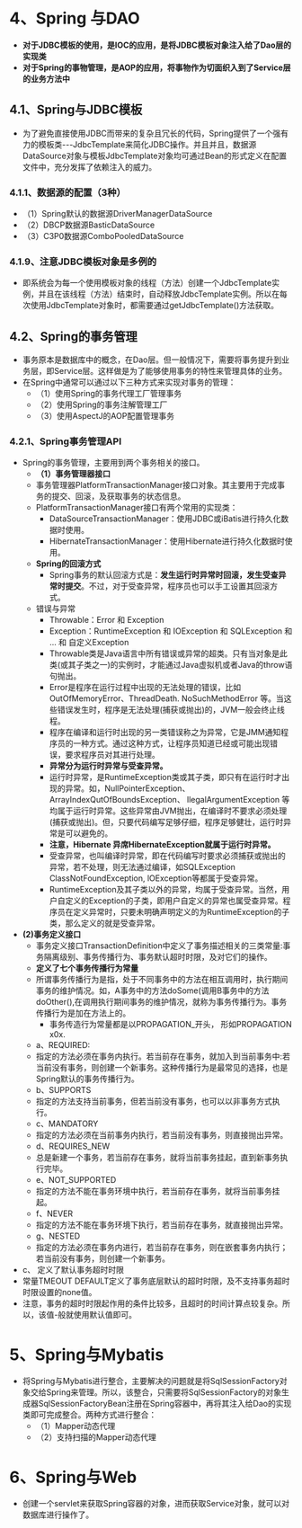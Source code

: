 #  4、Spring 与DAO
* **对于JDBC模板的使用，是IOC的应用，是将JDBC模板对象注入给了Dao层的实现类**
* **对于Spring的事物管理，是AOP的应用，将事物作为切面织入到了Service层的业务方法中**
## 4.1、Spring与JDBC模板
* 为了避免直接使用JDBC而带来的复杂且冗长的代码，Spring提供了一个强有力的模板类---JdbcTemplate来简化JDBC操作。并且并且，数据源DataSource对象与模板JdbcTemplate对象均可通过Bean的形式定义在配置文件中，充分发挥了依赖注入的威力。
### 4.1.1、数据源的配置（3种）
* （1）Spring默认的数据源DriverManagerDataSource
* （2）DBCP数据源BasticDataSource
* （3）C3P0数据源ComboPooledDataSource
### 4.1.9、注意JDBC模板对象是多例的
* 即系统会为每一个使用模板对象的线程（方法）创建一个JdbcTemplate实例，并且在该线程（方法）结束时，自动释放JdbcTemplate实例。所以在每次使用JdbcTemplate对象时，都需要通过getJdbcTemplate()方法获取。
## 4.2、Spring的事务管理
* 事务原本是数据库中的概念，在Dao层。但一般情况下，需要将事务提升到业务层，即Service层。这样做是为了能够使用事务的特性来管理具体的业务。
* 在Spring中通常可以通过以下三种方式来实现对事务的管理：
  * （1）使用Spring的事务代理工厂管理事务
  * （2）使用Spring的事务注解管理工厂
  * （3）使用AspectJ的AOP配置管理事务
### 4.2.1、Spring事务管理API
* Spring的事务管理，主要用到两个事务相关的接口。
  * **（1）事务管理器接口**
  * 事务管理器PlatformTransactionManager接口对象。其主要用于完成事务的提交、回滚，及获取事务的状态信息。
  * PlatformTransactionManager接口有两个常用的实现类：
    * DataSourceTransactionManager：使用JDBC或iBatis进行持久化数据时使用。
    * HibernateTransactionManager：使用Hibernate进行持久化数据时使用。
  * **Spring的回滚方式**
    * Spring事务的默认回滚方式是：**发生运行时异常时回滚，发生受查异常时提交**。不过，对于受查异常，程序员也可以手工设置其回滚方式。
  * 错误与异常
    * Throwable：Error 和 Exception
    * Exception：RuntimeException 和 IOException 和 SQLException 和 ... 和 自定义Exception
    * Throwable类是Java语言中所有错误或异常的超类。只有当对象是此类(或其子类之一)的实例时，才能通过Java虚拟机或者Java的throw语句抛出。
    * Error是程序在运行过程中出现的无法处理的错误，比如OutOfMemoryError、ThreadDeath. NoSuchMethodError 等。当这些错误发生时，程序是无法处理(捕获或抛出)的，JVM一般会终止线程。
    * 程序在编译和运行时出现的另一类错误称之为异常，它是JMM通知程序员的一种方式。通过这种方式，让程序员知道已经或可能出现错误，要求程序员对其进行处理。
    * **异常分为运行时异常与受查异常。**
    * 运行时异常，是RuntimeException类或其子类，即只有在运行时才出现的异常。如，NullPointerException、ArrayIndexQutOfBoundsException、 llegalArgumentException 等均属于运行时异常。这些异常由JVM抛出，在编译时不要求必须处理(捕获或抛出)。但，只要代码编写足够仔细，程序足够健壮，运行时异常是可以避免的。
    * **注意，Hibernate 异席HibernateException就属于运行时异常。**
    * 受查异常，也叫编译时异常，即在代码编写时要求必须捕获或抛出的异常，若不处理，则无法通过编译，如SQLException ClassNotFoundException, lOException等都属于受查异常。
    * RuntimeException及其子类以外的异常，均属于受查异常。当然，用户自定义的Exception的子类，即用户自定义的异常也属受查异常。程序员在定义异常时，只要未明确声明定义的为RuntimeException的子类，那么定义的就是受查异常。
* **(2)事务定义接口**
  *  事务定义接口TransactionDefinition中定义了事务描述相关的三类常量:事务隔离级别、事务传播行为、事务默认超时时限，及对它们的操作。
  * **定义了七个事务传播行为常量**
  * 所谓事务传播行为是指，处于不同事务中的方法在相互调用时，执行期间事务的维护情况。如，A事务中的方法doSome(调用B事务中的方法doOther(),在调用执行期间事务的维护情况，就称为事务传播行为。事务传播行为是加在方法上的。
    * 事务传造行为常量都是以PROPAGATION_开头， 形如PROPAGATION x0x.
  * a、REQUIRED:
  * 指定的方法必须在事务内执行。若当前存在事务，就加入到当前事务中:若当前没有事务，则创建一个新事务。这种传播行为是最常见的选择，也是Spring默认的事务传播行为。
  * b、SUPPORTS
  * 指定的方法支持当前事务，但若当前没有事务，也可以以非事务方式执行。
  * c、MANDATORY
  * 指定的方法必须在当前事务内执行，若当前没有事务，则直接抛出异常。
  * d、REQUIRES_NEW
  * 总是新建一个事务，若当前存在事务，就将当前事务挂起，直到新事务执行完毕。
  * e、NOT_SUPPORTED
  * 指定的方法不能在事务环境中执行，若当前存在事务，就将当前事务挂起。
  * f、NEVER
  * 指定的方法不能在事务环境下执行，若当前存在事务，就直接抛出异常。
  * g、NESTED
  * 指定的方法必须在事务内进行，若当前存在事务，则在嵌套事务内执行；若当前没有事务，则创建一个新事务。
* c、 定义了默认事务超时时限
* 常量TMEOUT DEFAULT定义了事务底层默认的超时时限，及不支持事务超时时限设置的none值。
* 注意，事务的超时时限起作用的条件比较多，且超时的时间计算点较复杂。所以，该值-般就使用默认值即可。
# 5、Spring与Mybatis
* 将Spring与Mybatis进行整合，主要解决的问题就是将SqlSessionFactory对象交给Spring来管理。所以，该整合，只需要将SqlSessionFactory的对象生成器SqlSessionFactoryBean注册在Spring容器中，再将其注入给Dao的实现类即可完成整合。两种方式进行整合：
  * （1）Mapper动态代理
  * （2）支持扫描的Mapper动态代理
# 6、Spring与Web
* 创建一个servlet来获取Spring容器的对象，进而获取Service对象，就可以对数据库进行操作了。




    
    
